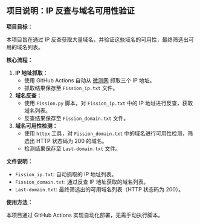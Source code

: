 ## 项目说明：IP 反查与域名可用性验证

**项目目标：**

本项目旨在通过 IP 反查获取大量域名，并验证这些域名的可用性，最终筛选出可用的域名列表。

**核心流程：**

1.  **IP 地址抓取：**
    *   使用 GitHub Actions 自动从 [微测网](https://www.wetest.vip/page/cloudflare/address_v4.html) 抓取三个 IP 地址。
    *   抓取结果保存至 `Fission_ip.txt` 文件。
2.  **域名反查：**
    *   使用 `Fission.py` 脚本，对 `Fission_ip.txt` 中的 IP 地址进行反查，获取域名列表。
    *   反查结果保存至 `Fission_domain.txt` 文件。
3.  **域名可用性检测：**
    *   使用 `httpx` 工具，对 `Fission_domain.txt` 中的域名进行可用性检测，筛选出 HTTP 状态码为 200 的域名。
    *   检测结果保存至 `Last-domain.txt` 文件。

**文件说明：**

*   `Fission_ip.txt`: 自动抓取的 IP 地址列表。
*   `Fission_domain.txt`: 通过反查 IP 地址获取的域名列表。
*   `Last-domain.txt`: 最终筛选出的可用域名列表（HTTP 状态码为 200）。

**使用方法：**

本项目通过 GitHub Actions 实现自动化部署，无需手动执行脚本。
